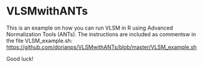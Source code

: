 VLSMwithANTs
============
This is an example on how you can run VLSM in R using Advanced Normalization Tools (ANTs).
The instructions are included as commentsw in the file VLSM_example.sh:
https://github.com/dorianps/VLSMwithANTs/blob/master/VLSM_example.sh

Good luck!
